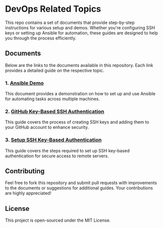 # DevOps Related Topics

This repo contains a set of documents that provide step-by-step instructions for various setup and demos. Whether you're configuring SSH keys or setting up Ansible for automation, these guides are designed to help you through the process efficiently.

## Documents

Below are the links to the documents available in this repository. Each link provides a detailed guide on the respective topic.

### 1. [Ansible Demo](Ansible%20Demo.md)
This document provides a demonstration on how to set up and use Ansible for automating tasks across multiple machines.

### 2. [GitHub Key-Based SSH Authentication](GitHub%20Key-Based%20SSH%20Authentication.md)
This guide covers the process of creating SSH keys and adding them to your GitHub account to enhance security.

### 3. [Setup SSH Key-Based Authentication](Setup%20SSH%20Key-Based%20Authentication.md)
This guide covers the steps required to set up SSH key-based authentication for secure access to remote servers.

## Contributing

Feel free to fork this repository and submit pull requests with improvements to the documents or suggestions for additional guides. Your contributions are highly appreciated!

## License

This project is open-sourced under the MIT License.